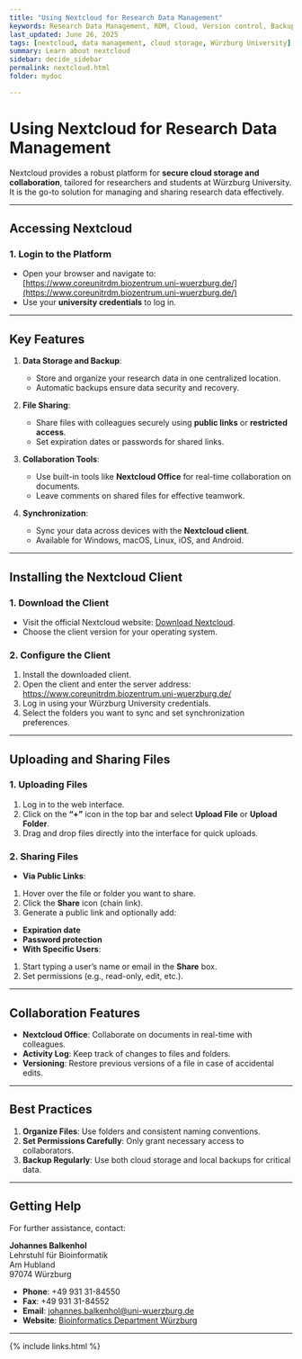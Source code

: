```yaml
---
title: "Using Nextcloud for Research Data Management"
keywords: Research Data Management, RDM, Cloud, Version control, Backup, Activity Log, Storage, Exchange
last_updated: June 26, 2025
tags: [nextcloud, data management, cloud storage, Würzburg University]
summary: Learn about nextcloud
sidebar: decide_sidebar
permalink: nextcloud.html
folder: mydoc

---
```


# Using Nextcloud for Research Data Management

Nextcloud provides a robust platform for **secure cloud storage and collaboration**, tailored for researchers and students at Würzburg University. It is the go-to solution for managing and sharing research data effectively.

---

## **Accessing Nextcloud**

### **1. Login to the Platform**
- Open your browser and navigate to:
  [https://www.coreunitrdm.biozentrum.uni-wuerzburg.de/](https://www.coreunitrdm.biozentrum.uni-wuerzburg.de/)
- Use your **university credentials** to log in.

---

## **Key Features**
1. **Data Storage and Backup**:
   - Store and organize your research data in one centralized location.
   - Automatic backups ensure data security and recovery.

2. **File Sharing**:
   - Share files with colleagues securely using **public links** or **restricted access**.
   - Set expiration dates or passwords for shared links.

3. **Collaboration Tools**:
   - Use built-in tools like **Nextcloud Office** for real-time collaboration on documents.
   - Leave comments on shared files for effective teamwork.

4. **Synchronization**:
   - Sync your data across devices with the **Nextcloud client**.
   - Available for Windows, macOS, Linux, iOS, and Android.

---

## **Installing the Nextcloud Client**

### **1. Download the Client**
- Visit the official Nextcloud website: [Download Nextcloud](https://nextcloud.com/install/#install-clients).
- Choose the client version for your operating system.

### **2. Configure the Client**
1. Install the downloaded client.
2. Open the client and enter the server address:
https://www.coreunitrdm.biozentrum.uni-wuerzburg.de/
3. Log in using your Würzburg University credentials.
4. Select the folders you want to sync and set synchronization preferences.

---

## **Uploading and Sharing Files**

### **1. Uploading Files**
1. Log in to the web interface.
2. Click on the **“+”** icon in the top bar and select **Upload File** or **Upload Folder**.
3. Drag and drop files directly into the interface for quick uploads.

### **2. Sharing Files**
- **Via Public Links**:
1. Hover over the file or folder you want to share.
2. Click the **Share** icon (chain link).
3. Generate a public link and optionally add:
  - **Expiration date**
  - **Password protection**
- **With Specific Users**:
1. Start typing a user’s name or email in the **Share** box.
2. Set permissions (e.g., read-only, edit, etc.).

---

## **Collaboration Features**
- **Nextcloud Office**: Collaborate on documents in real-time with colleagues.
- **Activity Log**: Keep track of changes to files and folders.
- **Versioning**: Restore previous versions of a file in case of accidental edits.

---

## **Best Practices**
1. **Organize Files**: Use folders and consistent naming conventions.
2. **Set Permissions Carefully**: Only grant necessary access to collaborators.
3. **Backup Regularly**: Use both cloud storage and local backups for critical data.

---

## **Getting Help**
For further assistance, contact:

**Johannes Balkenhol**  
Lehrstuhl für Bioinformatik  
Am Hubland  
97074 Würzburg  

- **Phone**: +49 931 31-84550  
- **Fax**: +49 931 31-84552  
- **Email**: [johannes.balkenhol@uni-wuerzburg.de](mailto:johannes.balkenhol@uni-wuerzburg.de)  
- **Website**: [Bioinformatics Department Würzburg](https://www.biozentrum.uni-wuerzburg.de/bioinfo/)  


---

{% include links.html %}
